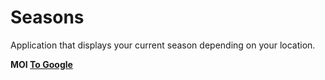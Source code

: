 # Seasons
Application that displays your current season depending on your location.


<b> MOI <b>
<a href = "https://www.google.fi/">To Google</a>
